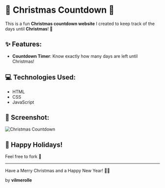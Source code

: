 # 🎄 Christmas Countdown 🎅

This is a fun **Christmas countdown website** I created to keep track of the days until **Christmas**! 🎁

## ✨ Features:
- **Countdown Timer**: Know exactly how many days are left until Christmas!

## 💻 Technologies Used:
- HTML
- CSS
- JavaScript

## 📸 Screenshot:

![Christmas Countdown](https://i.imgur.com/yGmwjkl.png)

## 🎁 Happy Holidays!
Feel free to fork 🌟

---

Have a Merry Christmas and a Happy New Year! 🎄✨


by **vilmerolle**
